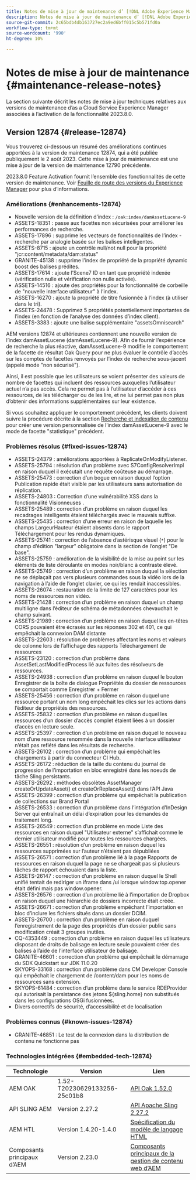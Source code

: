```yaml
---
title: Notes de mise à jour de maintenance d’ [!DNL Adobe Experience Manager] as a Cloud Service associées à l’activation de la fonctionnalité 2023.8.0.
description: Notes de mise à jour de maintenance d’ [!DNL Adobe Experience Manager] as a Cloud Service associées à l’activation de la fonctionnalité 2023.8.0.
source-git-commit: 2c65bdb4db163727ec2a9ed6bff015c5b571fd0a
workflow-type: tm+mt
source-wordcount: '990'
ht-degree: 10%

---
```


# Notes de mise à jour de maintenance {#maintenance-release-notes}

La section suivante décrit les notes de mise à jour techniques relatives aux versions de maintenance d’as a Cloud Service Experience Manager associées à l’activation de la fonctionnalité 2023.8.0.

## Version 12874 {#release-12874}

Vous trouverez ci-dessous un résumé des améliorations continues apportées à la version de maintenance 12874, qui a été publiée publiquement le 2 août 2023. Cette mise à jour de maintenance est une mise à jour de la version de maintenance 12790 précédente.

2023.8.0 Feature Activation fournit l’ensemble des fonctionnalités de cette version de maintenance. Voir [Feuille de route des versions du Experience Manager](https://experienceleague.adobe.com/docs/experience-manager-release-information/aem-release-updates/update-releases-roadmap.html?lang=fr) pour plus d’informations.

### Améliorations {#enhancements-12874}

- Nouvelle version de la définition d’index : `/oak:index/damAssetLucene-9`
- ASSETS-18351 : passe aux facettes non sécurisées pour améliorer les performances de recherche.
- ASSETS-17896 : supprime les vecteurs de fonctionnalités de l’index - recherche par analogie basée sur les balises intelligentes.
- ASSETS-8715 : ajoute un contrôle null/not null pour la propriété &quot;jcr:content/metadata/dam:status&quot;
- GRANITE-45138 : supprime l’index de propriété de la propriété dynamic boost des balises prédites.
- ASSETS-17614 : ajoute l’Scene7 ID en tant que propriété indexée (vérification nulle et vérification non nulle activée).
- ASSETS-14516 : ajoute des propriétés pour la fonctionnalité de corbeille de &quot;nouvelle interface utilisateur&quot; à l’index.
- ASSETS-16270 : ajoute la propriété de titre fusionnée à l’index (à utiliser dans le tri).
- ASSETS-24478 : Supprimez 5 propriétés potentiellement importantes de l’index (en fonction de l’analyse des données d’index client).
- ASSETS-3383 : ajoute une balise supplémentaire &quot;assetsOmnisearch&quot;

AEM versions 12874 et ultérieures contiennent une nouvelle version de l’index damAssetLucene (damAssetLucene-9). Afin de fournir l’expérience de recherche la plus réactive, damAssetLucene-9 modifie le comportement de la facette de résultat Oak Query pour ne plus évaluer le contrôle d’accès sur les comptes de facettes renvoyés par l’index de recherche sous-jacent (appelé mode &quot;non sécurisé&quot;).

Ainsi, il est possible que les utilisateurs se voient présenter des valeurs de nombre de facettes qui incluent des ressources auxquelles l’utilisateur actuel n’a pas accès. Cela ne permet pas à l’utilisateur d’accéder à ces ressources, de les télécharger ou de les lire, et ne lui permet pas non plus d’obtenir des informations supplémentaires sur leur existence.

Si vous souhaitez appliquer le comportement précédent, les clients doivent suivre la procédure décrite à la section [Recherche et indexation de contenu](/help/operations/indexing.md) pour créer une version personnalisée de l’index damAssetLucene-9 avec le mode de facette &quot;statistique&quot; précédent.

### Problèmes résolus {#fixed-issues-12874}

- ASSETS-24379 : améliorations apportées à ReplicateOnModifyListener.
- ASSETS-25794 : résolution d’un problème avec S7ConfigResolverImpl en raison duquel il exécutait une requête coûteuse au démarrage.
- ASSETS-25473 : correction d’un bogue en raison duquel l’option Publication rapide était visible par les utilisateurs sans autorisation de réplication.
- ASSETS-24803 : Correction d’une vulnérabilité XSS dans la fonctionnalité Visionneuses .
- ASSETS-25489 : correction d’un problème en raison duquel les recadrages intelligents étaient téléchargés avec le mauvais suffixe.
- ASSETS-25435 : correction d’une erreur en raison de laquelle les champs LargeurHauteur étaient absents dans le rapport Téléchargement pour les rendus dynamiques.
- ASSETS-25741 : correction de l’absence d’astérisque visuel (`*`) pour le champ d’édition &quot;largeur&quot; obligatoire dans la section de l’onglet &quot;De base&quot;.
- ASSETS-25759 : amélioration de la visibilité de la mise au point sur les éléments de liste déroulante en modes noir/blanc à contraste élevé.
- ASSETS-25749 : correction d’un problème en raison duquel la sélection ne se déplaçait pas vers plusieurs commandes sous la vidéo lors de la navigation à l’aide de l’onglet clavier, ce qui les rendait inaccessibles.
- ASSETS-26074 : restauration de la limite de 127 caractères pour les noms de ressources non vidéo.
- ASSETS-21428 : correction d’un problème en raison duquel un champ multiligne dans l’éditeur de schéma de métadonnées chevauchait le champ suivant.
- ASSETS-21989 : correction d’un problème en raison duquel les en-têtes CORS pouvaient être écrasés sur les réponses 302 et 401, ce qui empêchait la connexion DAM distante
- ASSETS-22603 : résolution de problèmes affectant les noms et valeurs de colonne lors de l’affichage des rapports Téléchargement de ressources
- ASSETS-23120 : correction d’un problème dans AssetSetLastModifiedProcess lié aux fuites des résolveurs de ressources.
- ASSETS-24938 : correction d’un problème en raison duquel le bouton Enregistrer de la boîte de dialogue Propriétés du dossier de ressources se comportait comme Enregistrer + Fermer
- ASSETS-25456 : correction d’un problème en raison duquel une ressource portant un nom long empêchait les clics sur les actions dans l’éditeur de propriétés des ressources.
- ASSETS-25832 : correction d’un problème en raison duquel les ressources d’un dossier d’accès complet étaient liées à un dossier d’accès en lecture seule.
- ASSETS-25397 : correction d’un problème en raison duquel le nouveau nom d’une ressource renommée dans la nouvelle interface utilisateur n’était pas reflété dans les résultats de recherche.
- ASSETS-26102 : correction d’un problème qui empêchait les chargements à partir du connecteur CI Hub.
- ASSETS-26172 : réduction de la taille du contenu du journal de progression de l’importation en bloc enregistré dans les noeuds de tâche Sling persistants.
- ASSETS-26292 : méthodes obsolètes AssetManager createOrUpdateAsset() et createOrReplaceAsset() dans l’API Java
- ASSETS-26399 : correction d’un problème qui empêchait la publication de collections sur Brand Portal
- ASSETS-26533 : correction d’un problème dans l’intégration d’InDesign Server qui entraînait un délai d’expiration pour les demandes de traitement long.
- ASSETS-26549 : correction d’un problème en mode Liste des ressources en raison duquel &quot;Utilisateur externe&quot; s’affichait comme le dernier utilisateur modifié pour toutes les ressources chargées.
- ASSETS-26551 : résolution d’un problème en raison duquel les ressources supprimées sur l’auteur n’étaient pas dépubliées
- ASSETS-26571 : correction d’un problème lié à la page Rapports de ressources en raison duquel la page ne se chargeait pas si plusieurs tâches de rapport échouaient dans la liste.
- ASSETS-26147 : correction d’un problème en raison duquel le Shell unifié tentait de rediriger un iframe dans /ui lorsque window.top.opener était défini mais pas window.opener.
- ASSETS-26576 : correction d’un problème lié à l’importation de Dropbox en raison duquel une hiérarchie de dossiers incorrecte était créée.
- ASSETS-26671 : correction d’un problème empêchant l’importation en bloc d’inclure les fichiers situés dans un dossier DCIM.
- ASSETS-26700 : correction d’un problème en raison duquel l’enregistrement de la page des propriétés d’un dossier public sans modification créait 3 groupes inutiles.
- CQ-4353449 : correction d’un problème en raison duquel les utilisateurs disposant de droits de balisage en lecture seule pouvaient créer des balises à l’aide de l’interface utilisateur de balisage.
- GRANITE-46601 : correction d’un problème qui empêchait le démarrage du SDK Quickstart sur JDK 11.0.20
- SKYOPS-33168 : correction d’un problème dans CM Developer Console qui empêchait le chargement de /content/dam pour les noms de ressources sans extension.
- SKYOPS-61484 : correction d’un problème dans le service RDEProvider qui autorisait la persistance des jetons ${sling.home} non substitués dans les configurations OSGi fusionnées.
- Divers correctifs de sécurité, d’accessibilité et de localisation

### Problèmes connus {#known-issues-12874}

- GRANITE-46851 : Le test de la connexion dans la distribution de contenu ne fonctionne pas

### Technologies intégrées {#embedded-tech-12874}

| Technologie | Version | Lien |
|---|---|---|
| AEM OAK | 1.52-T20230629133256-25c01b8 | [API Oak 1.52.0](https://www.javadoc.io/doc/org.apache.jackrabbit/oak-api/1.52.0/index.html) |
| API SLING AEM | Version 2.27.2 | [API Apache Sling 2.27.2](https://www.javadoc.io/doc/org.apache.sling/org.apache.sling.api/latest/index.html) |
| AEM HTL | Version 1.4.20-1.4.0 | [Spécification du modèle de langage HTML](https://github.com/adobe/htl-spec) |
| Composants principaux d’AEM | Version 2.23.0 | [Composants principaux de la gestion de contenu web d’AEM](https://github.com/adobe/aem-core-wcm-components) |
